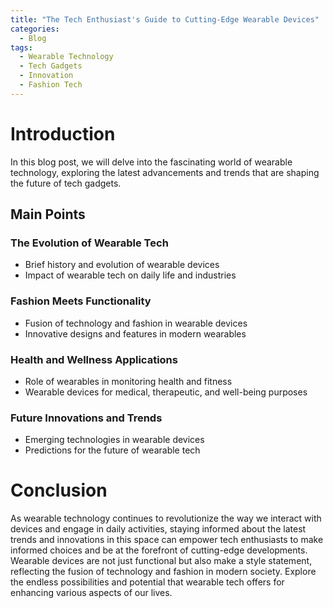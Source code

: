 ```yaml
---
title: "The Tech Enthusiast's Guide to Cutting-Edge Wearable Devices"
categories:
  - Blog
tags:
  - Wearable Technology
  - Tech Gadgets
  - Innovation
  - Fashion Tech
---
```


# Introduction
In this blog post, we will delve into the fascinating world of wearable technology, exploring the latest advancements and trends that are shaping the future of tech gadgets.

## Main Points
### The Evolution of Wearable Tech
- Brief history and evolution of wearable devices
- Impact of wearable tech on daily life and industries

### Fashion Meets Functionality
- Fusion of technology and fashion in wearable devices
- Innovative designs and features in modern wearables

### Health and Wellness Applications
- Role of wearables in monitoring health and fitness
- Wearable devices for medical, therapeutic, and well-being purposes

### Future Innovations and Trends
- Emerging technologies in wearable devices
- Predictions for the future of wearable tech

# Conclusion
As wearable technology continues to revolutionize the way we interact with devices and engage in daily activities, staying informed about the latest trends and innovations in this space can empower tech enthusiasts to make informed choices and be at the forefront of cutting-edge developments. Wearable devices are not just functional but also make a style statement, reflecting the fusion of technology and fashion in modern society. Explore the endless possibilities and potential that wearable tech offers for enhancing various aspects of our lives.